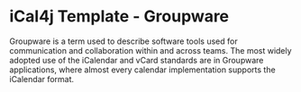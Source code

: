 # iCal4j Template - Groupware

Groupware is a term used to describe software tools used for communication and collaboration within and across teams.
The most widely adopted use of the iCalendar and vCard standards are in Groupware applications, where almost every
calendar implementation supports the iCalendar format.
